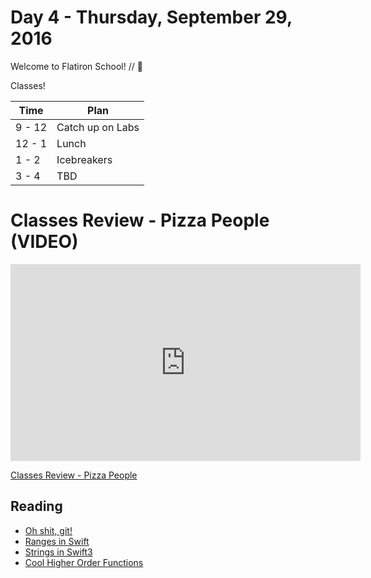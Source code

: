 # Day 4 - Thursday, September 29, 2016

Welcome to Flatiron School! // :blue_heart:

Classes!

Time        |   Plan   |
----------------|-------
9 - 12          | Catch up on Labs
12 - 1    | Lunch
1 - 2     | Icebreakers
3 - 4     | TBD



# Classes Review - Pizza People (VIDEO)

<iframe width="560" height="315" src="https://www.youtube.com/embed/7C3uLWibKXc?rel=0&modestbranding=1" frameborder="0" allowfullscreen></iframe><p><a href="https://www.youtube.com/watch?v=7C3uLWibKXc">Classes Review - Pizza People</a></p>

## Reading

* [Oh shit, git!](http://ohshitgit.com/)
* [Ranges in Swift](https://oleb.net/blog/2016/09/swift-3-ranges/)
* [Strings in Swift3](https://oleb.net/blog/2016/08/swift-3-strings/)
* [Cool Higher Order Functions](http://david-peter.de/cube-composer/)



